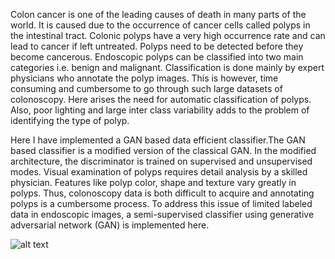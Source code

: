 Colon cancer is one of the leading causes of death in many parts of the world. It is caused due
to the occurrence of cancer cells called polyps in the intestinal tract. Colonic polyps have a very
high occurrence rate and can lead to cancer if left untreated. Polyps need to be detected before
they become cancerous. Endoscopic polyps can be classified into two main categories i.e. benign
and malignant. Classification is done mainly by expert physicians who annotate the polyp images.
This is however, time consuming and cumbersome to go through such large datasets of colonoscopy.
Here arises the need for automatic classification of polyps. Also, poor lighting and large inter class
variability adds to the problem of identifying the type of polyp.

Here I have implemented a GAN based data efficient classifier.The GAN based
classifier is a modified version of the classical GAN. In the modified architecture, the discriminator
is trained on supervised and unsupervised modes. Visual examination of polyps requires detail analysis by a skilled physician. Features like polyp
color, shape and texture vary greatly in polyps. Thus, colonoscopy data is both difficult to acquire
and annotating polyps is a cumbersome process. To address this issue of limited labeled data in endoscopic images, a semi-supervised classifier using generative adversarial network (GAN) is implemented here.

![alt text](http://url/to/img.png)
